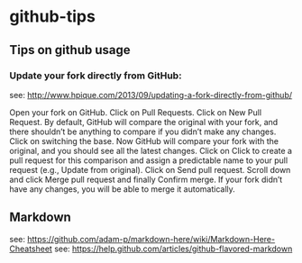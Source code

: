 github-tips
===========

## Tips on github usage

### Update your fork directly from GitHub:

see: http://www.hpique.com/2013/09/updating-a-fork-directly-from-github/

Open your fork on GitHub.
Click on Pull Requests.
Click on New Pull Request. By default, GitHub will compare the original with your fork, and there shouldn’t be anything to compare if you didn’t make any changes.
Click on switching the base. Now GitHub will compare your fork with the original, and you should see all the latest changes.
Click on Click to create a pull request for this comparison and assign a predictable name to your pull request (e.g., Update from original).
Click on Send pull request.
Scroll down and click Merge pull request and finally Confirm merge. If your fork didn’t have any changes, you will be able to merge it automatically.

## Markdown

see: https://github.com/adam-p/markdown-here/wiki/Markdown-Here-Cheatsheet
see: https://help.github.com/articles/github-flavored-markdown
